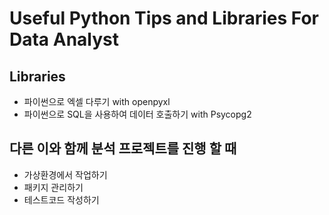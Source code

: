 # Useful Python Tips and Libraries For Data Analyst

## Libraries
* 파이썬으로 엑셀 다루기 with openpyxl
* 파이썬으로 SQL을 사용하여 데이터 호출하기 with Psycopg2

## 다른 이와 함께 분석 프로젝트를 진행 할 때
* 가상환경에서 작업하기
* 패키지 관리하기
* 테스트코드 작성하기
